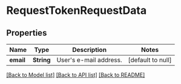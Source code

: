# RequestTokenRequestData
## Properties

| Name | Type | Description | Notes |
|------------ | ------------- | ------------- | -------------|
| **email** | **String** | User&#39;s e-mail address. | [default to null] |

[[Back to Model list]](../README.md#documentation-for-models) [[Back to API list]](../README.md#documentation-for-api-endpoints) [[Back to README]](../README.md)

